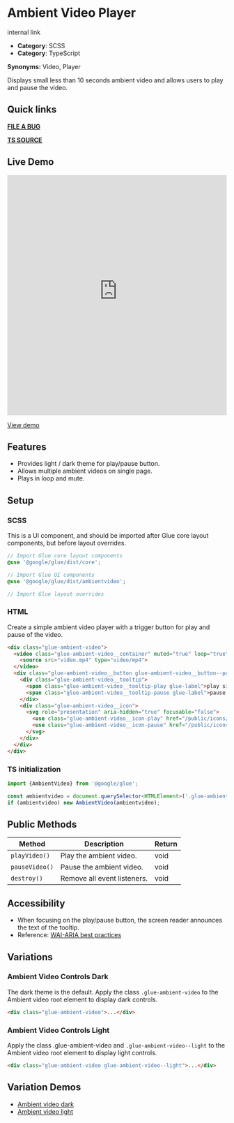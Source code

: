 # Ambient Video Player

internal link

<!--*
# Document freshness: For more information, see internal link
freshness: { owner: 'glue-eng-core' reviewed: '2023-09-13' }
*-->



-   **Category**: SCSS
-   **Category**: TypeScript

**Synonyms:** Video, Player

Displays small less than 10 seconds ambient video and allows users to play and
pause the video.

## Quick links

<section class="multicol">

**[FILE A BUG](https://b.corp.google.com/issues/new?component=86195&template=326202&title=%5BAmbientVideo%5D)**

**[TS SOURCE](/src/ambientvideo/index.ts)**

</section>

## Live Demo

<iframe src="https://28-0-dot-glue-demo.appspot.com/standards-demos/components/ambientvideo/ambientvideo-dark"
        width="100%" height="550" style="border:0;max-width:760px;"></iframe>

[View demo](https://28-0-dot-glue-demo.appspot.com/standards-demos/components/ambientvideo/ambientvideo-dark)

## Features

-   Provides light / dark theme for play/pause button.
-   Allows multiple ambient videos on single page.
-   Plays in loop and mute.

## Setup

### SCSS

This is a UI component, and should be imported after Glue core layout
components, but before layout overrides.

```scss
// Import Glue core layout components
@use '@google/glue/dist/core';

// Import Glue UI components
@use '@google/glue/dist/ambientvideo';

// Import Glue layout overrides
```


### HTML

Create a simple ambient video player with a trigger button for play and pause of
the video.

```html
<div class="glue-ambient-video">
  <video class="glue-ambient-video__container" muted="true" loop="true" playsinline preload="auto">
    <source src="video.mp4" type="video/mp4">
  </video>
  <div class="glue-ambient-video__button glue-ambient-video__button--paused">
    <div class="glue-ambient-video__tooltip">
      <span class="glue-ambient-video__tooltip-play glue-label">play silent looping video</span>
      <span class="glue-ambient-video__tooltip-pause glue-label">pause silent looping video</span>
    </div>
    <div class="glue-ambient-video__icon">
      <svg role="presentation" aria-hidden="true" focusable="false">
        <use class="glue-ambient-video__icon-play" href="/public/icons/glue-icons.svg#play-button"></use>
        <use class="glue-ambient-video__icon-pause" href="/public/icons/glue-icons.svg#pause-button"></use>
      </svg>
    </div>
  </div>
</div>
```

### TS initialization

```ts
import {AmbientVideo} from '@google/glue';

const ambientvideo = document.querySelector<HTMLElement>('.glue-ambient-video')
if (ambientvideo) new AmbientVideo(ambientvideo);
```



## Public Methods

Method         | Description                 | Return
-------------- | --------------------------- | ------
`playVideo()`  | Play the ambient video.     | void
`pauseVideo()` | Pause the ambient video.    | void
`destroy()`    | Remove all event listeners. | void

## Accessibility

-   When focusing on the play/pause button, the screen reader announces the text
    of the tooltip.
-   Reference:
    [WAI-ARIA best practices](https://www.w3.org/WAI/WCAG21/quickref/#pause-stop-hide)

## Variations

### Ambient Video Controls Dark

The dark theme is the default. Apply the class `.glue-ambient-video` to the
Ambient video root element to display dark controls.

```html
<div class="glue-ambient-video">...</div>
```

### Ambient Video Controls Light

Apply the class .glue-ambient-video and `.glue-ambient-video--light` to the
Ambient video root element to display light controls.

```html
<div class="glue-ambient-video glue-ambient-video--light">...</div>
```

## Variation Demos

-   [Ambient video dark](https://28-0-dot-glue-demo.appspot.com/components/ambientvideo/ambientvideo-dark)
-   [Ambient video light](https://28-0-dot-glue-demo.appspot.com/components/ambientvideo/ambientvideo-light)
